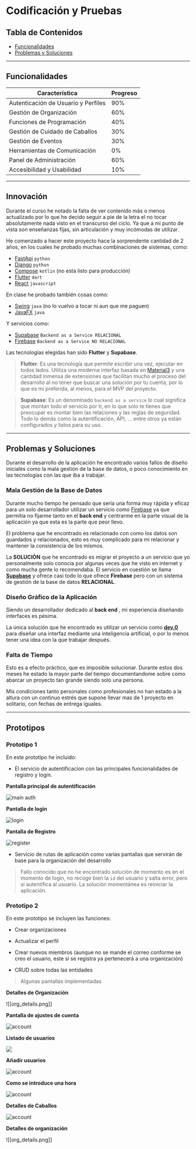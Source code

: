 # Codificación y Pruebas 


## Tabla de Contenidos

- [Funcionalidades](#funcionalidades)
- [Problemas y Soluciones](#problemas-y-soluciones)

---

## Funcionalidades

| Característica                      | Progreso |
| ----------------------------------- | -------- |
| Autenticación de Usuario y Perfiles | 90%      |
| Gestión de Organización             | 60%      |
| Funciones de Programación           | 40%      |
| Gestión de Cuidado de Caballos      | 30%      |
| Gestión de Eventos                  | 30%      |
| Herramientas de Comunicación        | 0%       |
| Panel de Administración             | 60%      |
| Accesibilidad y Usabilidad          | 10%      |

---

## Innovación

Durante el curso he notado la falta de ver contenido más o menos actualizado por lo que he decido seguir a pie de la letra el no tocar absolutamente nada visto en el transcurso del ciclo. Ya que a mi punto de vista son enseñanzas fijas, sin articulación y muy incómodas de utilizar.

He comenzado a hacer este proyecto hace la sorprendente cantidad de 2 años, en los cuales he probado muchas combinaciones de sistemas, como:
- [FastApi]() `python`
- [Django]() `python`
- [Compose]() `kotlin` (no esta listo para producción)
- [Flutter]() `dart`
- [React]() `javascript`

En clase he probado también cosas como:
- [Swing]() `java` (no lo vuelvo a tocar ni aun que me paguen)
- [JavaFX]() `java`

Y servicios como:
- [Supabase]() `Backend as a Service RELACIONAL`
- [Firebase]() `Backend as a Service NO RELACIONAL`

Las tecnologías elegidas han sido **Flutter** y **Supabase**.

> **Flutter**: Es una tecnología que permite escribir una vez, ejecutar en todos lados. Utiliza una moderna interfaz basada en [Material3]() y una cantidad inmensa de extensiones que facilitan mucho el proceso del desarrollo al no tener que buscar una solución por tu cuenta, por lo que es mi preferida, al menos, para el MVP del proyecto.

> **Supabase**: Es un denominado `backend as a service` lo cual significa que montan todo el servicio por ti, en lo que solo te tienes que preocupar es montar bien las relaciones y las reglas de seguridad. Todo lo demás como la autentificación, API, ... entre otros ya están configurados y listos para su uso. 

---

## Problemas y Soluciones

Durante el desarrollo de la aplicación he encontrado varios fallos de diseño iniciales como la mala gestión de la base de datos, o poco conocimiento en las tecnologías con las que iba a trabajar.

### Mala Gestión de la Base de Datos

Durante mucho tiempo he pensado que sería una forma muy rápida y eficaz para un solo desarrollador utilizar un servicio como [Firebase](https://firebase.google.com/?hl=es) ya que permitía no fijarme tanto en el **back end** y centrarme en la parte visual de la aplicación ya que esta es la parte que peor llevo.

El problema que he encontrado es relacionado con como los datos son guardados y relacionados, esto es muy complicado para mi relacionar y mantener la consistencia de los mismos.

La **SOLUCIÓN** que he encontrado es migrar el proyecto a un servicio que yo personalmente solo conocía por algunas veces que he visto en internet y como mucha gente lo recomendaba. El servicio en cuestión se llama [**Supabase**](https://supabase.com/) y ofrece casi todo lo que ofrece **Firebase** pero con un sistema de gestión de la base de datos **RELACIONAL**.

### Diseño Gráfico de la Aplicación

Siendo un desarrollador dedicado al **back end** , mi experiencia diseñando interfaces es pésima.

La única solución que he encontrado es utilizar un servicio como [**dev.0**]() para diseñar una interfaz mediante una inteligencia artificial, o por lo menos tener una idea con la que trabajar después.

### Falta de Tiempo

Esto es a efecto práctico, que es imposible solucionar. Durante estos dos meses he estado la mayor parte del tiempo documentandome sobre como abarcar un proyecto tan grande siendo solo una persona.

Mis condiciones tanto personales como profesionales no han estado a la altura con un continuo estrés que supone llevar mas de 1 proyecto en solitario, con fechas de entrega iguales.

---

## Prototipos

### Prototipo 1

En este prototipo he incluido:

- El servicio de autentificacíon con las principales funcionalidades de registro y login. 

**Pantalla principal de autentificación**

![main auth](../prototipo1/auth_main_screen.png)

**Pantalla de login**

![login](../prototipo1/login_screen.png)

**Pantalla de Registro**

![register](../prototipo1/register_screen.png)

- Servicio de rutas de aplicación como varias pantallas que servirán de base para la organización del desarrollo

> Fallo conocido que no he encontrado solución de momento es en el momento de login, no recoge bien la `id` del usuario y salta error, pero si autentifica al usuario. 
> La solución momentánea es reiniciar la aplicación.

### Prototipo 2

En este prototipo se incluyen las funciones:

- Crear organizaciones

- Actualizar el perfil

- Crear nuevos miembros (aunque no se mande el correo conforme se creo el usuario, este si se registra ya pertenecerá a una organización)

- CRUD sobre todas las entidades

> Algunas pantallas implementadas

**Detalles de Organización**

![[org_details.png]]

**Pantalla de ajustes de cuenta**

![account](../prototipo2/account_screen.png)

**Listado de usuarios**

![](../img/prototipo2/users_screen.png)

**Añadir usuarios**

![account](../prototipo2/create_user_screen.png)

**Como se introduce una hora**

![account](../prototipo2/hour_selection.png)

**Detalles de Caballos**


![account](../prototipo2/horse_detail_screen.png)

**Detalles de organización**

![[org_details.png]]
